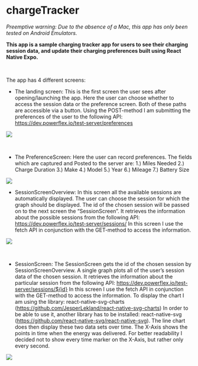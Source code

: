 # chargeTracker


*Preemptive warning: Due to the absence of a Mac, this app has only been tested on Android Emulators.*
</br>

**This app is a sample charging tracker app for users to see their charging session data, and update their charging preferences built using React Native Expo.**

</br>

The app has 4 different screens:
</br>
* The landing screen: This is the first screen the user sees after opening/launching the app. Here the user can choose whether to access the session data or the preference screen. Both of these paths are accessible via a button. Using the POST-method I am submitting the preferences of the user to the following API: https://dev.powerflex.io/test-server/preferences


![](images/LandingScreen.JPG)

</br>

* The PreferenceScreen: Here the user can record preferences. The fields which are captured and Posted to the server are:
1.)	Miles Needed 
2.)	Charge Duration 
3.)	Make 
4.)	Model 
5.)	Year 
6.)	Mileage 
7.)	Battery Size

![](images/PreferenceScreen.JPG)


* SessionScreenOverview: In this screen all the available sessions are automatically displayed. The user can choose the session for which the graph should be displayed. The id of the chosen session will be passed on to the next screen the “SessionScreen”. It retrieves the information about the possible sessions from the following API: https://dev.powerflex.io/test-server/sessions/ In this screen I use the fetch API in conjunction with the GET-method to access the information.

![](images/SessionScreen.JPG)

</br>

* SessionScreen: The SessionScreen gets the id of the chosen session by SessionScreenOverview. A single graph plots all of the user’s session data of the chosen session. It retrieves the information about the particular session from the following API: https://dev.powerflex.io/test-server/sessions/${id}  In this screen I use the fetch API in conjunction with the GET-method to access the information. To display the chart I am using the library: react-native-svg-charts (https://github.com/JesperLekland/react-native-svg-charts) In order to be able to use it, another library has to be installed: react-native-svg (https://github.com/react-native-svg/react-native-svg). The line chart does then display these two data sets over time. The X-Axis shows the points in time when the energy was delivered. For better readability I decided not to show every time marker on the X-Axis, but rather only every second. 

![](images/graph.JPG)


